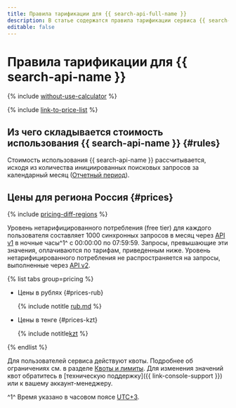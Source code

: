 ```yaml
---
title: Правила тарификации для {{ search-api-full-name }}
description: В статье содержатся правила тарификации сервиса {{ search-api-name }}.
editable: false
---
```


# Правила тарификации для {{ search-api-name }}



{% include [without-use-calculator](../_includes/pricing/without-use-calculator.md) %}

{% include [link-to-price-list](../_includes/pricing/link-to-price-list.md) %}

## Из чего складывается стоимость использования {{ search-api-name }} {#rules}

Стоимость использования {{ search-api-name }} рассчитывается, исходя из количества инициированных поисковых запросов за календарный месяц ([Отчетный период](../billing/concepts/reporting-period.md)).

## Цены для региона Россия {#prices}

{% include [pricing-diff-regions](../_includes/pricing-diff-regions.md) %}

Уровень нетарифицированного потребления (free tier) для каждого пользователя составляет 1000 синхронных запросов в месяц через [API v1](concepts/index.md#api-v1) в ночные часы^1^ с 00:00:00 по 07:59:59. Запросы, превышающие эти значения, оплачиваются по тарифам, приведенным ниже. Уровень нетарифицированного потребления не распространяется на запросы, выполненные через [API v2](concepts/index.md#api-v2).


{% list tabs group=pricing %}

- Цены в рублях {#prices-rub}

  {% include notitle [rub.md](../_pricing/search-api/rub.md) %}

- Цены в тенге {#prices-kzt}

  {% include notitle[kzt](../_pricing/search-api/kzt.md) %}

{% endlist %}



Для пользователей сервиса действуют квоты. Подробнее об ограничениях см. в разделе [Квоты и лимиты](concepts/limits.md). Для изменения значений квот обратитесь в [техническую поддержку]({{ link-console-support }}) или к вашему аккаунт-менеджеру.

^1^ Время указано в часовом поясе [UTC+3](https://ru.wikipedia.org/wiki/UTC%2B3:00).
